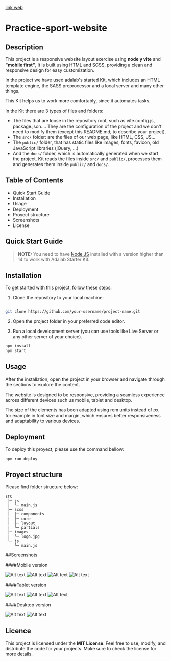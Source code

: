[link web](https://carodriguezp.github.io/practice-sports-website/)

# Practice-sport-website

## Description

This project is a responsive website layout exercise using **node y vite** and **"mobile first"**, It is built using HTML and SCSS, providing a clean and responsive design for easy customization. 

In the project we have used adalab's started Kit, which includes an HTML template engine, the SASS preprocessor and a local server and many other things. 

This Kit helps us to work more comfortably, since it automates tasks.

In the Kit there are 3 types of files and folders:

- The files that are loose in the repository root, such as vite.config.js, package.json.... They are the configuration of the project and we don't need to modify them (except this README.md, to describe your project).
- The `src/` folder: are the files of our web page, like HTML, CSS, JS...
- The `public/` folder, that has static files like images, fonts, favicon, old JavaScript libraries (jQuery, ...)
- And the `docs/` folder, which is automatically generated when we start the project. Kit reads the files inside `src/` and `public/`, processes them and generates them inside `public/` and `docs/`.

## Table of Contents

- Quick Start Guide
- Installation
- Usage
- Deployment
- Proyect structure
- Screenshots
- License

## Quick Start Guide

> **NOTE:** You need to have [Node JS](https://nodejs.org/) installed with a version higher than 14 to work with Adalab Starter Kit.

## Installation

To get started with this project, follow these steps:

1. Clone the repository to your local machine:

```bash

git clone https://github.com/your-username/project-name.git
```

2. Open the project folder in your preferred code editor.

3. Run a local development server (you can use tools like Live Server or any other server of your choice).

```bash
npm install  
npm start
```

## Usage

After the installation, open the project in your browser and navigate through the sections to explore the content. 

The website is designed to be responsive, providing a seamless experience across different devices such us mobile, tablet and desktop. 

The size of the elements has been adapted using rem units instead of px, for example in font size and margin, which ensures better responsiveness and adaptability to various devices.

## Deployment

To deploy this proyect, please use the command bellow:

```bash
npm run deploy
```

## Proyect structure

Please find folder structure below:

```
src
 ├─ js 
 |  └─ main.js
 ├─ scss
 |  ├─ components
 |  ├─ core
 |  ├─ layout
 |  └─ partials
 ├─ images
 |  └─ logo.jpg
 └─ js 
    └─ main.js

```
##Screenshots

####Mobile version

![Alt text](image.png)
![Alt text](image-2.png)
![Alt text](image-3.png)
![Alt text](image-4.png)

####Tablet version

![Alt text](image-5.png)
![Alt text](image-6.png)
![Alt text](image-7.png)

####Desktop version

![Alt text](image-8.png)
![Alt text](image-9.png)

## Licence

This project is licensed under the **MIT License**. Feel free to use, modify, and distribute the code for your projects. Make sure to check the license for more details.
